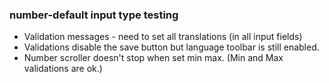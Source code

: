 ### number-default input type testing

* Validation messages - need to set all translations (in all input fields)
* Validations disable the save button but language toolbar is still enabled.
* Number scroller doesn't stop when set min max. (Min and Max validations are ok.)
